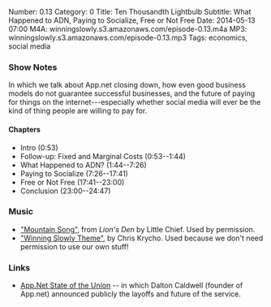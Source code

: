 Number: 0.13
Category: 0
Title: Ten Thousandth Lightbulb
Subtitle: What Happened to ADN, Paying to Socialize, Free or Not Free
Date: 2014-05-13 07:00
M4A: winningslowly.s3.amazonaws.com/episode-0.13.m4a
MP3: winningslowly.s3.amazonaws.com/episode-0.13.mp3
Tags: economics, social media

### Show Notes

In which we talk about App.net closing down, how even good business models do not guarantee successful businesses, and the future of paying for things on the internet---especially whether social media will ever be the kind of thing people are willing to pay for.

#### Chapters

- Intro (0:53)
- Follow-up: Fixed and Marginal Costs (0:53--1:44)
- What Happened to ADN? (1:44--7:26)
- Paying to Socialize (7:26--17:41)
- Free or Not Free (17:41--23:00)
- Conclusion (23:00--24:47)

### Music

- ["Mountain Song"](http://little-chief.bandcamp.com/album/lions-den), from _Lion's Den_ by Little Chief. Used by permission.
- ["Winning Slowly Theme"](https://soundcloud.com/chriskrycho/winning-slowly), by Chris Krycho. Used because we don't need permission to use our own stuff!

### Links

- [App.Net State of the Union](http://blog.app.net/2014/05/06/app-net-state-of-the-union/) -- in which Dalton Caldwell (founder of App.net) announced publicly the layoffs and future of the service.